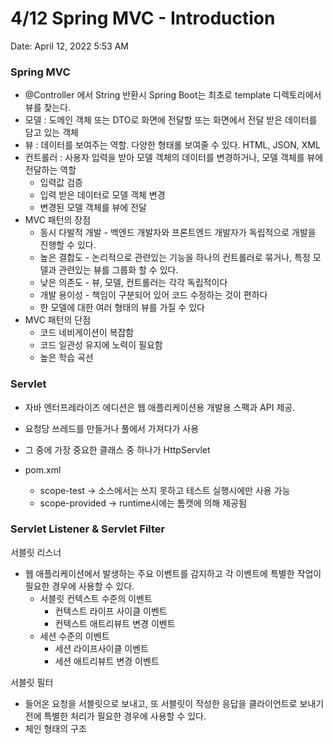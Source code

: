 # 4/12 Spring MVC - Introduction

Date: April 12, 2022 5:53 AM

### Spring MVC

- @Controller 에서 String 반환시 Spring Boot는 최초로 template 디렉토리에서 뷰를 찾는다.
- 모델 : 도메인 객체 또는 DTO로 화면에 전달할 또는 화면에서 전달 받은 데이터를 담고 있는 객체
- 뷰 : 데이터를 보여주는 역할. 다양한 형태롤 보여줄 수 있다. HTML, JSON, XML
- 컨트롤러 : 사용자 입력을 받아 모델 객체의 데이터를 변경하거나, 모델 객체를 뷰에 전달하는 역할
    - 입력값 검증
    - 입력 받은 데이터로 모델 객체 변경
    - 변경된 모델 객체를 뷰에 전달
- MVC 패턴의 장점
    - 동시 다발적 개발 - 백엔드 개발자와 프론트엔드 개발자가 독립적으로 개발을 진행할 수 있다.
    - 높은 결합도 - 논리적으로 관련있는 기능을 하나의 컨트롤러로 묶거나, 특정 모델과 관련있는 뷰를 그룹화 할 수 있다.
    - 낮은 의존도 - 뷰, 모델, 컨트롤러는 각각 독립적이다
    - 개발 용이성 - 책임이 구분되어 있어 코드 수정하는 것이 편하다
    - 한 모델에 대한 여러 형태의 뷰를 가질 수 있다
- MVC 패턴의 단점
    - 코드 네비게이션이 복잡함
    - 코드 일관성 유지에 노력이 필요함
    - 높은 학습 곡선

### Servlet

- 자바 엔터프레라이즈 에디션은 웹 애플리케이션용 개발용 스팩과 API 제공.
- 요청당 쓰레드를 만들거나 풀에서 가져다가 사용
- 그 중에 가장 중요한 클래스 중 하나가 HttpServlet

- pom.xml
    - scope-test → 소스에서는 쓰지 못하고 테스트 실행시에만 사용 가능
    - scope-provided → runtime시에는 톰캣에 의해 제공됨

### Servlet Listener & Servlet Filter

서블릿 리스너

- 웹 애플리케이션에서 발생하는 주요 이벤트를 감지하고 각 이벤트에 특별한 작업이 필요한 경우에 사용할 수 있다.
    - 서블릿 컨텍스트 수준의 이벤트
        - 컨텍스트 라이프 사이클 이벤트
        - 컨텍스트 애트리뷰트 변경 이벤트
    - 세션 수준의 이벤트
        - 세션 라이프사이클 이벤트
        - 세션 애트리뷰트 변경 이벤트

서블릿 필터

- 들어온 요청을 서블릿으로 보내고, 또 서블릿이 작성한 응답을 클라이언트로 보내기 전에 특별한 처리가 필요한 경우에 사용할 수 있다.
- 체인 형태의 구조